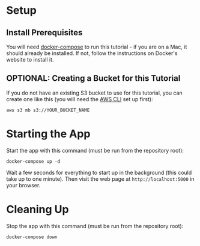 # Setup

## Install Prerequisites

You will need [docker-compose](https://docs.docker.com/compose/) to run
this tutorial - if you are on a Mac, it should already be installed.
If not, follow the instructions on Docker's website to install it.

## OPTIONAL: Creating a Bucket for this Tutorial

If you do not have an existing S3 bucket to use for this tutorial,
you can create one like this (you will need the [AWS CLI](http://docs.aws.amazon.com/cli/latest/userguide/cli-chap-welcome.html)
set up first):

```
aws s3 mb s3://YOUR_BUCKET_NAME
```

# Starting the App

Start the app with this command (must be run from the repository root):

```
docker-compose up -d
```

Wait a few seconds for everything to start up in the background (this could take up to one minute).
Then visit the web page at `http://localhost:5000` in your browser.

# Cleaning Up

Stop the app with this command (must be run from the repository root):

```
docker-compose down
```
